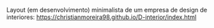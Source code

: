 Layout (em desenvolvimento) minimalista de um empresa de design de interiores: https://christianmoreira98.github.io/D-interior/index.html
